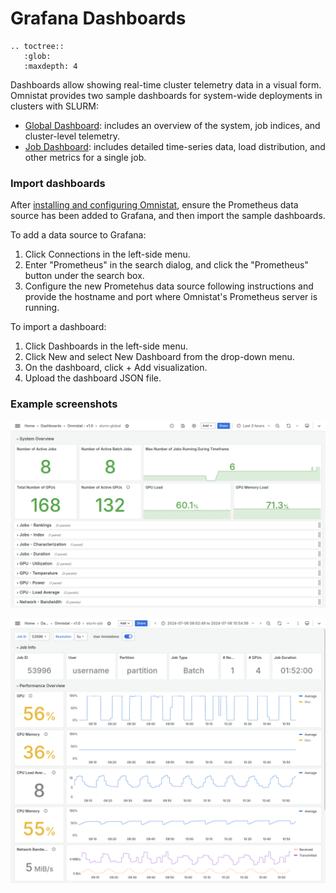 # Grafana Dashboards

```eval_rst
.. toctree::
   :glob:
   :maxdepth: 4
```

Dashboards allow showing real-time cluster telemetry data in a visual form.
Omnistat provides two sample dashboards for system-wide deployments in
clusters with SLURM:
- [Global Dashboard](https://github.com/AMDResearch/omnistat/blob/main/grafana/json-models/slurm-global.json):
  includes an overview of the system, job indices, and cluster-level telemetry.
- [Job Dashboard](https://github.com/AMDResearch/omnistat/blob/main/grafana/json-models/slurm-job.json):
  includes detailed time-series data, load distribution, and other metrics for
  a single job.

### Import dashboards

After [installing and configuring Omnistat](installation/system-install.html),
ensure the Prometheus data source has been added to Grafana, and then import
the sample dashboards.

To add a data source to Grafana:
1. Click Connections in the left-side menu.
2. Enter "Prometheus" in the search dialog, and click the "Prometheus" button
   under the search box.
3. Configure the new Prometehus data source following instructions and provide
   the hostname and port where Omnistat's Prometheus server is running.

To import a dashboard:
1. Click Dashboards in the left-side menu.
2. Click New and select New Dashboard from the drop-down menu.
3. On the dashboard, click + Add visualization.
4. Upload the dashboard JSON file.

### Example screenshots

![Global dashboard screenshot](images/dashboard-global.png)

![Job dashboard screenshot](images/dashboard-job.png)
